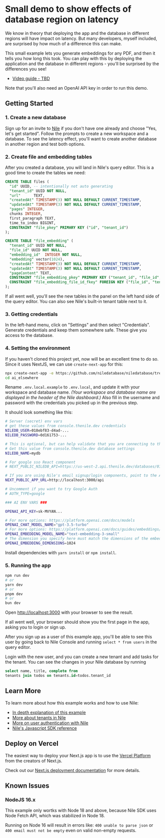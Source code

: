 # Small demo to show effects of database region on latency

We know in theory that deploying the app and the database in different regions will have impact on latency. But many developers, myself included,
are surprised by how much of a difference this can make.

This small example lets you generate embeddings for any PDF, and then it tells you how long this took.
You can play with this by deploying the application and the database in different regions - you'll be surprised by the differences you see!

- [Video guide - TBD]()

Note that you'll also need an OpenAI API key in order to run this demo.

## Getting Started

### 1. Create a new database

Sign up for an invite to [Nile](https://thenile.dev) if you don't have one already and choose "Yes, let's get started". Follow the prompts to create a new workspace and a database. To see the latency effect, you'll want to create another database in another region and test both options.

### 2. Create file and embedding tables

After you created a database, you will land in Nile's query editor. This is a good time to create the tables we need:

```sql
CREATE TABLE files (
  "id" UUID, -- intentionally not auto generating
  "tenant_id" UUID NOT NULL,
  "url"      TEXT,
  "createdAt" TIMESTAMP(3) NOT NULL DEFAULT CURRENT_TIMESTAMP,
  "updatedAt" TIMESTAMP(3) NOT NULL DEFAULT CURRENT_TIMESTAMP,
  "pages" INTEGER,
  chunks INTEGER,
  first_paragraph TEXT,
  time_to_index BIGINT,
  CONSTRAINT "file_pkey" PRIMARY KEY ("id", "tenant_id")
);

CREATE TABLE "file_embedding" (
  "tenant_id" UUID NOT NULL,
  "file_id" UUID NOT NULL,
  "embedding_id"  INTEGER NOT NULL,
  "embedding" vector(1024),
  "createdAt" TIMESTAMP(3) NOT NULL DEFAULT CURRENT_TIMESTAMP,
  "updatedAt" TIMESTAMP(3) NOT NULL DEFAULT CURRENT_TIMESTAMP,
  "pageContent" TEXT,
  CONSTRAINT "file_embedding_pkey" PRIMARY KEY ("tenant_id", "file_id","embedding_id"),
  CONSTRAINT "file_embedding_file_id_fkey" FOREIGN KEY ("file_id", "tenant_id") REFERENCES "files" ("id", "tenant_id")
);
```

If all went well, you'll see the new tables in the panel on the left hand side of the query editor. You can also see Nile's built-in tenant table next to it.

### 3. Getting credentials

In the left-hand menu, click on "Settings" and then select "Credentials". Generate credentials and keep them somewhere safe. These give you access to the database.

### 4. Setting the environment

If you haven't cloned this project yet, now will be an excellent time to do so. Since it uses NextJS, we can use `create-next-app` for this:

```bash
npx create-next-app -e https://github.com/niledatabase/niledatabase/tree/main/examples/ai/ai_elsewhere ai_elsewhere
cd ai_elsewhere
```

Rename `.env.local.example` to `.env.local`, and update it with your workspace and database name.
_(Your workspace and database name are displayed in the header of the Nile dashboard.)_
Also fill in the username and password with the credentials you picked up in the previous step.

It should look something like this:

```bash
# Server (secret) env vars
# get these values from console.thenile.dev credentials
NILEDB_USER=018ebf83-d4ad-...
NILEDB_PASSWORD=0d161753-...

# This is optional, but can help validate that you are connecting to the right DB
# Get this value from console.thenile.dev database settings 
NILEDB_NAME=mydb

# For google sso React component
# NEXT_PUBLIC_NILEDB_API=https://us-west-2.api.thenile.dev/databases/018cdc01-bd61-7b04-a7fc-e3ac52ab210f

# If you are using Nile's email signup/login components, point to the API route
NEXT_PUBLIC_APP_URL=http://localhost:3000/api

# Uncomment if you want to try Google Auth
# AUTH_TYPE=google

### AI ENV VARS ###

OPENAI_API_KEY=sk-MVYAN...

# For more options: https://platform.openai.com/docs/models
OPENAI_CHAT_MODEL_NAME="gpt-3.5-turbo"
# For more options: https://platform.openai.com/docs/guides/embeddings/embedding-models
OPENAI_EMBEDDING_MODEL_NAME="text-embedding-3-small"
# The dimension you specify here must match the dimensions of the embeddings column in the database
OPENAI_EMBEDDING_DIMENSIONS=1024
```

Install dependencies with `yarn install` or `npm install`.

### 5. Running the app

```bash
npm run dev
# or
yarn dev
# or
pnpm dev
# or
bun dev
```

Open [http://localhost:3000](http://localhost:3000) with your browser to see the result.

If all went well, your browser should show you the first page in the app, asking you to login or sign up.

After you sign up as a user of this example app, you'll be able to see this user by going back to Nile Console and running `select * from users` in the query editor.

Login with the new user, and you can create a new tenant and add tasks for the tenant. You can see the changes in your Nile database by running

```sql
select name, title, complete from
tenants join todos on tenants.id=todos.tenant_id
```

## Learn More

To learn more about how this example works and how to use Nile:

- [In depth explanation of this example](https://www.thenile.dev/docs/getting-started/languages/nextjs)
- [More about tenants in Nile](https://www.thenile.dev//docs/tenant-management)
- [More on user authentication with Nile](https://www.thenile.dev/docs/user-authentication)
- [Nile's Javascript SDK reference](https://www.thenile.dev/docs/reference/sdk-reference)

## Deploy on Vercel

The easiest way to deploy your Next.js app is to use the [Vercel Platform](https://vercel.com/new?utm_medium=default-template&filter=next.js&utm_source=create-next-app&utm_campaign=create-next-app-readme) from the creators of Next.js.

Check out our [Next.js deployment documentation](https://nextjs.org/docs/deployment) for more details.

## Known Issues

### NodeJS 16.x

This example only wortks with Node 18 and above, because Nile SDK uses Node Fetch API, which was stabilized in Node 18.

Running on Node 16 will result in errors like:
`400 unable to parse json` or `400 email must not be empty` even on valid non-empty requests.
